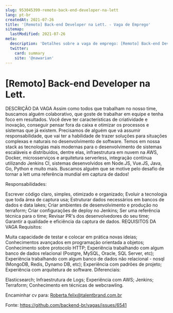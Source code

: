 ```yaml
---
slug: 953045399-remoto-back-end-developer-na-lett
lang: pt-br
createdAt: 2021-07-26
title: '[Remoto] Back-end Developer na Lett. - Vaga de Emprego'
sitemap:
  lastModified: 2021-07-26
meta:
  description: 'Detalhes sobre a vaga de emprego: [Remoto] Back-end Developer na Lett.'
  twitter:
    card: summary
    site: '@nawarian'
---
```


# [Remoto] Back-end Developer na Lett.

DESCRIÇÃO DA VAGA
Assim como todos que trabalham no nosso time, buscamos alguém colaborativo, que goste de trabalhar em equipe e tenha foco em resultados. Você deve ter características de criatividade e inovação, conseguir pensar fora da caixa e otimizar os processos e sistemas que já existem.
Precisamos de alguém que vá assumir responsabilidade, que vai ter a habilidade de trazer soluções para situações complexas e naturais no desenvolvimento de software.
Temos em nossa stack as tecnologias mais modernas para o desenvolvimento de sistemas escaláveis e distribuídos, dentre elas, infraestrutura em nuvem na AWS, Docker, microsserviços e arquitetura serverless, integração contínua utilizando Jenkins CI, sistemas desenvolvidos em Node.JS, Vue.JS, Java, Go, Python e muito mais.
Buscamos alguém que se motive pelo desafio de tornar a lett uma referência mundial em captura de dados!

Responsabilidades:

Escrever código claro, simples, otimizado e organizado;
Evoluir a tecnologia que toda área de captura usa;
Estruturar dados necessários em bancos de dados e data lakes;
Criar ambientes de desenvolvimento e produção no terraform;
Criar configurações de deploy no Jenkins;
Ser uma referência técnica para o time;
Revisar PR's dos desenvolvedores do seu time;
Garantir a qualidade e eficiência da captura de dados.
REQUISITOS DA VAGA
Requisitos:

Muita capacidade de testar e colocar em prática novas ideias;
Conhecimentos avançados em programação orientada a objetos;
Conhecimento sobre protocolo HTTP;
Experiência trabalhando com algum banco de dados relacional (Postgre, MySQL, Oracle, SQL Server, etc);
Experiência trabalhando com algum banco de dados não relacional - nosql (MongoDB, Redis, Dynamo DB, etc);
Experiência com padrões de projeto;
Experiência com arquitetura de software.
Diferenciais:

Elasticsearch;
Infraestrutura de Logs;
Experiência com AWS;
Jenkins;
Terraform;
Conhecimento em técnicas de webcrawling.

Encaminhar cv para: Roberta.felix@talentbrand.com.br

Fonte: https://github.com/backend-br/vagas/issues/6541